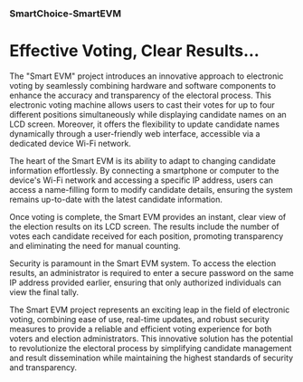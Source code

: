 ### SmartChoice-SmartEVM
# Effective Voting, Clear Results… 

The "Smart EVM" project introduces an innovative approach to electronic voting by seamlessly combining hardware and software components to enhance the accuracy and transparency of the electoral process. This electronic voting machine allows users to cast their votes for up to four different positions simultaneously while displaying candidate names on an LCD screen. Moreover, it offers the flexibility to update candidate names dynamically through a user-friendly web interface, accessible via a dedicated device Wi-Fi network.

The heart of the Smart EVM is its ability to adapt to changing candidate information effortlessly. By connecting a smartphone or computer to the device's Wi-Fi network and accessing a specific IP address, users can access a name-filling form to modify candidate details, ensuring the system remains up-to-date with the latest candidate information.

Once voting is complete, the Smart EVM provides an instant, clear view of the election results on its LCD screen. The results include the number of votes each candidate received for each position, promoting transparency and eliminating the need for manual counting.

Security is paramount in the Smart EVM system. To access the election results, an administrator is required to enter a secure password on the same IP address provided earlier, ensuring that only authorized individuals can view the final tally.

The Smart EVM project represents an exciting leap in the field of electronic voting, combining ease of use, real-time updates, and robust security measures to provide a reliable and efficient voting experience for both voters and election administrators. This innovative solution has the potential to revolutionize the electoral process by simplifying candidate management and result dissemination while maintaining the highest standards of security and transparency.
